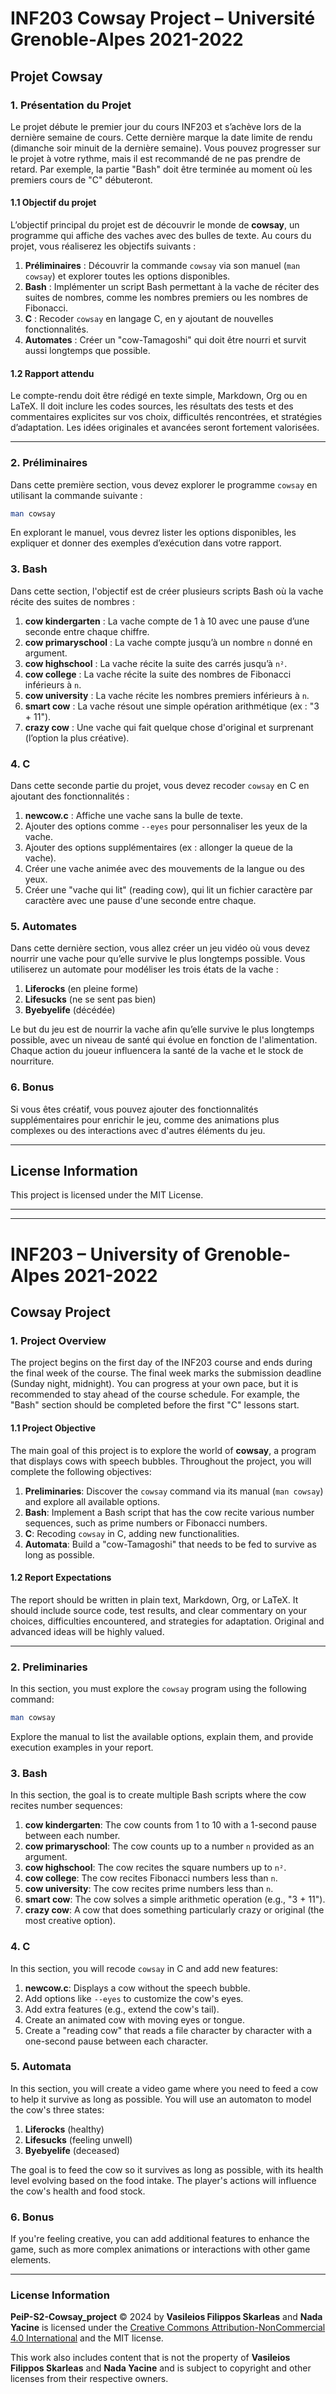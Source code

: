 # INF203 Cowsay Project – Université Grenoble-Alpes 2021-2022
## Projet Cowsay

### 1. Présentation du Projet
Le projet débute le premier jour du cours INF203 et s’achève lors de la dernière semaine de cours. Cette dernière marque la date limite de rendu (dimanche soir minuit de la dernière semaine). Vous pouvez progresser sur le projet à votre rythme, mais il est recommandé de ne pas prendre de retard. Par exemple, la partie "Bash" doit être terminée au moment où les premiers cours de "C" débuteront.

#### 1.1 Objectif du projet
L’objectif principal du projet est de découvrir le monde de **cowsay**, un programme qui affiche des vaches avec des bulles de texte. Au cours du projet, vous réaliserez les objectifs suivants :

1. **Préliminaires** : Découvrir la commande `cowsay` via son manuel (`man cowsay`) et explorer toutes les options disponibles.
2. **Bash** : Implémenter un script Bash permettant à la vache de réciter des suites de nombres, comme les nombres premiers ou les nombres de Fibonacci.
3. **C** : Recoder `cowsay` en langage C, en y ajoutant de nouvelles fonctionnalités.
4. **Automates** : Créer un "cow-Tamagoshi" qui doit être nourri et survit aussi longtemps que possible.

#### 1.2 Rapport attendu
Le compte-rendu doit être rédigé en texte simple, Markdown, Org ou en LaTeX. Il doit inclure les codes sources, les résultats des tests et des commentaires explicites sur vos choix, difficultés rencontrées, et stratégies d’adaptation. Les idées originales et avancées seront fortement valorisées.

---

### 2. Préliminaires
Dans cette première section, vous devez explorer le programme `cowsay` en utilisant la commande suivante :
```bash
man cowsay
```
En explorant le manuel, vous devrez lister les options disponibles, les expliquer et donner des exemples d’exécution dans votre rapport.

### 3. Bash
Dans cette section, l'objectif est de créer plusieurs scripts Bash où la vache récite des suites de nombres :

1. **cow kindergarten** : La vache compte de 1 à 10 avec une pause d’une seconde entre chaque chiffre.
2. **cow primaryschool** : La vache compte jusqu’à un nombre `n` donné en argument.
3. **cow highschool** : La vache récite la suite des carrés jusqu’à `n²`.
4. **cow college** : La vache récite la suite des nombres de Fibonacci inférieurs à `n`.
5. **cow university** : La vache récite les nombres premiers inférieurs à `n`.
6. **smart cow** : La vache résout une simple opération arithmétique (ex : "3 + 11").
7. **crazy cow** : Une vache qui fait quelque chose d'original et surprenant (l’option la plus créative).

### 4. C
Dans cette seconde partie du projet, vous devez recoder `cowsay` en C en ajoutant des fonctionnalités :

1. **newcow.c** : Affiche une vache sans la bulle de texte.
2. Ajouter des options comme `--eyes` pour personnaliser les yeux de la vache.
3. Ajouter des options supplémentaires (ex : allonger la queue de la vache).
4. Créer une vache animée avec des mouvements de la langue ou des yeux.
5. Créer une "vache qui lit" (reading cow), qui lit un fichier caractère par caractère avec une pause d'une seconde entre chaque.

### 5. Automates
Dans cette dernière section, vous allez créer un jeu vidéo où vous devez nourrir une vache pour qu’elle survive le plus longtemps possible. Vous utiliserez un automate pour modéliser les trois états de la vache :

1. **Liferocks** (en pleine forme)
2. **Lifesucks** (ne se sent pas bien)
3. **Byebyelife** (décédée)

Le but du jeu est de nourrir la vache afin qu’elle survive le plus longtemps possible, avec un niveau de santé qui évolue en fonction de l'alimentation. Chaque action du joueur influencera la santé de la vache et le stock de nourriture.

### 6. Bonus
Si vous êtes créatif, vous pouvez ajouter des fonctionnalités supplémentaires pour enrichir le jeu, comme des animations plus complexes ou des interactions avec d'autres éléments du jeu.

---

## License Information

This project is licensed under the MIT License.

---

---

# INF203 – University of Grenoble-Alpes 2021-2022
## Cowsay Project

### 1. Project Overview
The project begins on the first day of the INF203 course and ends during the final week of the course. The final week marks the submission deadline (Sunday night, midnight). You can progress at your own pace, but it is recommended to stay ahead of the course schedule. For example, the "Bash" section should be completed before the first "C" lessons start.

#### 1.1 Project Objective
The main goal of this project is to explore the world of **cowsay**, a program that displays cows with speech bubbles. Throughout the project, you will complete the following objectives:

1. **Preliminaries**: Discover the `cowsay` command via its manual (`man cowsay`) and explore all available options.
2. **Bash**: Implement a Bash script that has the cow recite various number sequences, such as prime numbers or Fibonacci numbers.
3. **C**: Recoding `cowsay` in C, adding new functionalities.
4. **Automata**: Build a "cow-Tamagoshi" that needs to be fed to survive as long as possible.

#### 1.2 Report Expectations
The report should be written in plain text, Markdown, Org, or LaTeX. It should include source code, test results, and clear commentary on your choices, difficulties encountered, and strategies for adaptation. Original and advanced ideas will be highly valued.

---

### 2. Preliminaries
In this section, you must explore the `cowsay` program using the following command:
```bash
man cowsay
```
Explore the manual to list the available options, explain them, and provide execution examples in your report.

### 3. Bash
In this section, the goal is to create multiple Bash scripts where the cow recites number sequences:

1. **cow kindergarten**: The cow counts from 1 to 10 with a 1-second pause between each number.
2. **cow primaryschool**: The cow counts up to a number `n` provided as an argument.
3. **cow highschool**: The cow recites the square numbers up to `n²`.
4. **cow college**: The cow recites Fibonacci numbers less than `n`.
5. **cow university**: The cow recites prime numbers less than `n`.
6. **smart cow**: The cow solves a simple arithmetic operation (e.g., "3 + 11").
7. **crazy cow**: A cow that does something particularly crazy or original (the most creative option).

### 4. C
In this section, you will recode `cowsay` in C and add new features:

1. **newcow.c**: Displays a cow without the speech bubble.
2. Add options like `--eyes` to customize the cow's eyes.
3. Add extra features (e.g., extend the cow's tail).
4. Create an animated cow with moving eyes or tongue.
5. Create a "reading cow" that reads a file character by character with a one-second pause between each character.

### 5. Automata
In this section, you will create a video game where you need to feed a cow to help it survive as long as possible. You will use an automaton to model the cow's three states:

1. **Liferocks** (healthy)
2. **Lifesucks** (feeling unwell)
3. **Byebyelife** (deceased)

The goal is to feed the cow so it survives as long as possible, with its health level evolving based on the food intake. The player's actions will influence the cow's health and food stock.

### 6. Bonus
If you're feeling creative, you can add additional features to enhance the game, such as more complex animations or interactions with other game elements.

---

### License Information

**PeiP-S2-Cowsay_project** © 2024 by **Vasileios Filippos Skarleas** and **Nada Yacine** is licensed under the [Creative Commons Attribution-NonCommercial 4.0 International](https://creativecommons.org/licenses/by-nc/4.0/) and the MIT license. 

This work also includes content that is not the property of **Vasileios Filippos Skarleas** and **Nada Yacine** and is subject to copyright and other licenses from their respective owners.
